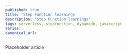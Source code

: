 ```yaml
---
published: true
title: 'Step Function learnings'
description: 'Step Function learnings'
tags: serverless, stepfunction, dynamodb, javascript
series:
canonical_url:
---
```


Placeholder article
